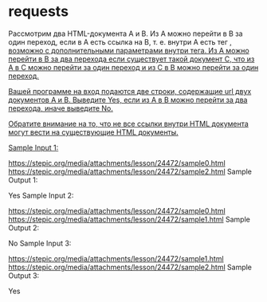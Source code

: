 # requests
Рассмотрим два HTML-документа A и B.
Из A можно перейти в B за один переход, если в A есть ссылка на B, т. е. внутри A есть тег <a href="B">, возможно с дополнительными параметрами внутри тега.
Из A можно перейти в B за два перехода если существует такой документ C, что из A в C можно перейти за один переход и из C в B можно перейти за один переход.

Вашей программе на вход подаются две строки, содержащие url двух документов A и B.
Выведите Yes, если из A в B можно перейти за два перехода, иначе выведите No.

Обратите внимание на то, что не все ссылки внутри HTML документа могут вести на существующие HTML документы.

Sample Input 1:

https://stepic.org/media/attachments/lesson/24472/sample0.html
https://stepic.org/media/attachments/lesson/24472/sample2.html
Sample Output 1:

Yes
Sample Input 2:

https://stepic.org/media/attachments/lesson/24472/sample0.html
https://stepic.org/media/attachments/lesson/24472/sample1.html
Sample Output 2:

No
Sample Input 3:

https://stepic.org/media/attachments/lesson/24472/sample1.html
https://stepic.org/media/attachments/lesson/24472/sample2.html
Sample Output 3:

Yes

